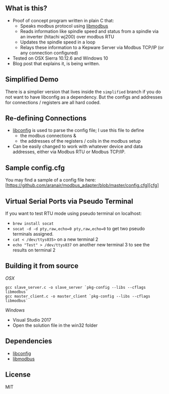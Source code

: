 What is this?
------------------

- Proof of concept program written in plain C that:
  - Speaks modbus protocol using [libmodbus][2]
  - Reads information like spindle speed and status from a spindle via an inverter (hitachi wj200) over modbus RTU
  - Updates the spindle speed in a loop
  - Relays these information to a Kepware Server via Modbus TCP/IP (or any connection configured)
- Tested on OSX Sierra 10.12.6 and Windows 10
- Blog post that explains it, is being written.

## Simplified Demo

There is a simplier version that lives inside the `simplified` branch if you do not want to have libconfig as a
dependency. But the configs and addresses for connections / registers are all hard coded.

## Re-defining Connections

- [libconfig][1] is used to parse the config file; I use this file to define
  - the modbus connections &
  - the addresses of the registers / coils in the modbus setup
- Can be easily changed to work with whatever device and data addresses, either via Modbus RTU or Modbus TCP/IP.

## Sample config.cfg

You may find a sample of a config file here: [https://github.com/aranair/modbus_adapter/blob/master/config.cfg][cfg]

## Virtual Serial Ports via Pseudo Terminal

If you want to test RTU mode using pseudo terminal on localhost:

- `brew install socat`
- `socat -d -d pty,raw,echo=0 pty,raw,echo=0` to get two pseudo terminals assigned.
- `cat < /dev/ttys035>` on a new terminal 2
- `echo "Test" > /dev/ttys037` on another new terminal 3 to see the results on terminal 2

## Building it from source

*OSX*

```
gcc slave_server.c -o slave_server `pkg-config --libs --cflags libmodbus`
gcc master_client.c -o master_client `pkg-config --libs --cflags libmodbus`
```

*Windows*

- Visual Studio 2017
- Open the solution file in the win32 folder


## Dependencies

- [libconfig][1]
- [libmodbus][2]

## License

MIT


[1]: https://github.com/hyperrealm/libconfig
[2]: https://github.com/stephane/libmodbus
[cfg]: https://github.com/aranair/modbus_adapter/blob/master/config.cfg
